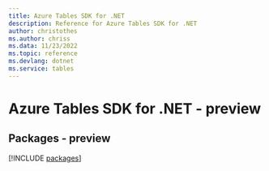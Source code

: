 ```yaml
---
title: Azure Tables SDK for .NET
description: Reference for Azure Tables SDK for .NET
author: christothes
ms.author: chriss
ms.data: 11/23/2022
ms.topic: reference
ms.devlang: dotnet
ms.service: tables
---
```

# Azure Tables SDK for .NET - preview
## Packages - preview
[!INCLUDE [packages](tables-index.md)]